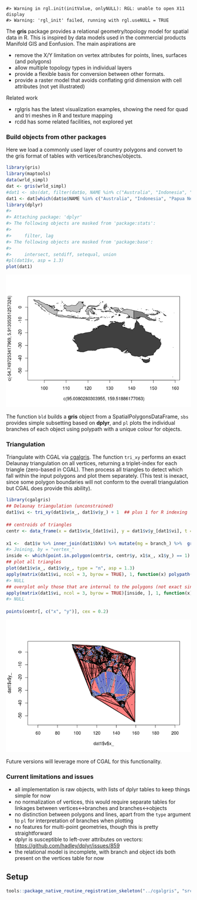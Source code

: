 <!-- README.md is generated from README.Rmd. Please edit that file -->
    #> Warning in rgl.init(initValue, onlyNULL): RGL: unable to open X11 display
    #> Warning: 'rgl_init' failed, running with rgl.useNULL = TRUE

The **gris** package provides a relational geometry/topology model for spatial data in R. This is inspired by data models used in the commercial products Manifold GIS and Eonfusion. The main aspirations are

-   remove the X/Y limitation on vertex attributes for points, lines, surfaces (and polygons)
-   allow multiple topology types in individual layers
-   provide a flexible basis for conversion between other formats.
-   provide a raster model that avoids conflating grid dimension with cell attributes (not yet illustrated)

Related work

-   rglgris has the latest visualization examples, showing the need for quad and tri meshes in R and texture mapping
-   rcdd has some related facilities, not explored yet

### Build objects from other packages

Here we load a commonly used layer of country polygons and convert to the gris format of tables with vertices/branches/objects.

``` r
library(gris)
library(maptools)
data(wrld_simpl)
dat <- gris(wrld_simpl)
#dat1 <- sbs(dat, filter(dat$o, NAME %in% c("Australia", "Indonesia", "Papua New Guinea")))
dat1 <- dat[which(dat$o$NAME %in% c("Australia", "Indonesia", "Papua New Guinea")), ]
library(dplyr)
#> 
#> Attaching package: 'dplyr'
#> The following objects are masked from 'package:stats':
#> 
#>     filter, lag
#> The following objects are masked from 'package:base':
#> 
#>     intersect, setdiff, setequal, union
#pl(dat1$v, asp = 1.3)
plot(dat1)
```

![](README-unnamed-chunk-3-1.png)

The function `bld` builds a **gris** object from a SpatialPolygonsDataFrame, `sbs` provides simple subsetting based on **dplyr**, and `pl` plots the individual branches of each object using polypath with a unique colour for objects.

### Triangulation

Triangulate with CGAL via [cgalgris](https://github.com/mdsumner/cgalgris). The function `tri_xy` performs an exact Delaunay triangulation on all vertices, returning a triplet-index for each triangle (zero-based in CGAL). Then process all triangles to detect which fall within the input polygons and plot them separately. (This test is inexact, since some polygon boundaries will not conform to the overall triangulation but CGAL does provide this ability).

``` r
library(cgalgris)
## Delaunay triangulation (unconstrained)
dat1$vi <- tri_xy(dat1$v$x_, dat1$v$y_) + 1  ## plus 1 for R indexing

## centroids of triangles
centr <- data_frame(x = dat1$v$x_[dat1$vi], y = dat1$v$y_[dat1$vi], t = rep(seq(length(dat1$vi)/3), each = 3)) %>% group_by(t) %>% summarize(x = mean(x), y = mean(y)) %>% select(x, y, t)
 
x1 <-  dat1$v %>% inner_join(dat1$bXv) %>% mutate(mg = branch_) %>%  group_by(mg) %>% do(rbind(., NA_real_))
#> Joining, by = "vertex_"
inside <- which(point.in.polygon(centr$x, centr$y, x1$x_, x1$y_) == 1)
## plot all triangles
plot(dat1$v$x_, dat1$v$y_, type = "n", asp = 1.3)
apply(matrix(dat1$vi, ncol = 3, byrow = TRUE), 1, function(x) polypath(cbind(dat1$v$x_[x], dat1$v$y_[x]), col = "#FF000080"))
#> NULL
## overplot only those that are internal to the polygons (not exact since triangulation is unconstrained)
apply(matrix(dat1$vi, ncol = 3, byrow = TRUE)[inside, ], 1, function(x) polypath(cbind(dat1$v$x_[x], dat1$v$y_[x]), col = "#0066FF99", border = "grey"))
#> NULL

points(centr[, c("x", "y")], cex = 0.2) 
```

![](README-unnamed-chunk-4-1.png)

Future versions will leverage more of CGAL for this functionality.

### Current limitations and issues

-   all implementation is raw objects, with lists of dplyr tables to keep things simple for now
-   no normalization of vertices, this would require separate tables for linkages between vertices&lt;-&gt;branches and branches&lt;-&gt;objects
-   no distinction between polygons and lines, apart from the `type` argument to `pl` for interpretation of branches when plotting
-   no features for multi-point geometries, though this is pretty straightforward
-   dplyr is susceptible to left-over attributes on vectors: <https://github.com/hadley/dplyr/issues/859>
-   the relational model is incomplete, with branch and object ids both present on the vertices table for now

Setup
-----

``` r
tools::package_native_routine_registration_skeleton("../cgalgris", "src/init.c",character_only = FALSE)
```
